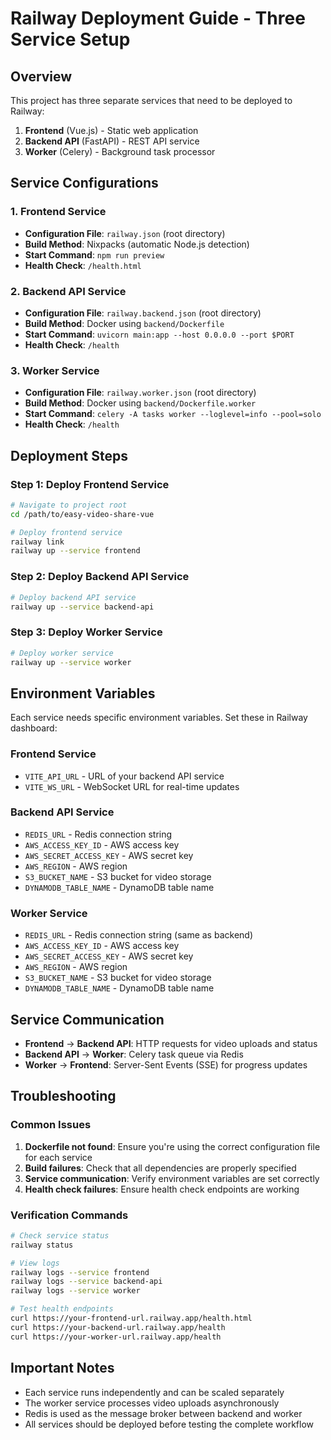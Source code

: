 # Railway Deployment Guide - Three Service Setup

## Overview

This project has three separate services that need to be deployed to Railway:

1. **Frontend** (Vue.js) - Static web application
2. **Backend API** (FastAPI) - REST API service
3. **Worker** (Celery) - Background task processor

## Service Configurations

### 1. Frontend Service

- **Configuration File**: `railway.json` (root directory)
- **Build Method**: Nixpacks (automatic Node.js detection)
- **Start Command**: `npm run preview`
- **Health Check**: `/health.html`

### 2. Backend API Service

- **Configuration File**: `railway.backend.json` (root directory)
- **Build Method**: Docker using `backend/Dockerfile`
- **Start Command**: `uvicorn main:app --host 0.0.0.0 --port $PORT`
- **Health Check**: `/health`

### 3. Worker Service

- **Configuration File**: `railway.worker.json` (root directory)
- **Build Method**: Docker using `backend/Dockerfile.worker`
- **Start Command**: `celery -A tasks worker --loglevel=info --pool=solo`
- **Health Check**: `/health`

## Deployment Steps

### Step 1: Deploy Frontend Service

```bash
# Navigate to project root
cd /path/to/easy-video-share-vue

# Deploy frontend service
railway link
railway up --service frontend
```

### Step 2: Deploy Backend API Service

```bash
# Deploy backend API service
railway up --service backend-api
```

### Step 3: Deploy Worker Service

```bash
# Deploy worker service
railway up --service worker
```

## Environment Variables

Each service needs specific environment variables. Set these in Railway dashboard:

### Frontend Service

- `VITE_API_URL` - URL of your backend API service
- `VITE_WS_URL` - WebSocket URL for real-time updates

### Backend API Service

- `REDIS_URL` - Redis connection string
- `AWS_ACCESS_KEY_ID` - AWS access key
- `AWS_SECRET_ACCESS_KEY` - AWS secret key
- `AWS_REGION` - AWS region
- `S3_BUCKET_NAME` - S3 bucket for video storage
- `DYNAMODB_TABLE_NAME` - DynamoDB table name

### Worker Service

- `REDIS_URL` - Redis connection string (same as backend)
- `AWS_ACCESS_KEY_ID` - AWS access key
- `AWS_SECRET_ACCESS_KEY` - AWS secret key
- `AWS_REGION` - AWS region
- `S3_BUCKET_NAME` - S3 bucket for video storage
- `DYNAMODB_TABLE_NAME` - DynamoDB table name

## Service Communication

- **Frontend** → **Backend API**: HTTP requests for video uploads and status
- **Backend API** → **Worker**: Celery task queue via Redis
- **Worker** → **Frontend**: Server-Sent Events (SSE) for progress updates

## Troubleshooting

### Common Issues

1. **Dockerfile not found**: Ensure you're using the correct configuration file for each service
2. **Build failures**: Check that all dependencies are properly specified
3. **Service communication**: Verify environment variables are set correctly
4. **Health check failures**: Ensure health check endpoints are working

### Verification Commands

```bash
# Check service status
railway status

# View logs
railway logs --service frontend
railway logs --service backend-api
railway logs --service worker

# Test health endpoints
curl https://your-frontend-url.railway.app/health.html
curl https://your-backend-url.railway.app/health
curl https://your-worker-url.railway.app/health
```

## Important Notes

- Each service runs independently and can be scaled separately
- The worker service processes video uploads asynchronously
- Redis is used as the message broker between backend and worker
- All services should be deployed before testing the complete workflow
